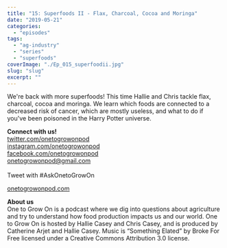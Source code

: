 ```yaml
---
title: "15: Superfoods II - Flax, Charcoal, Cocoa and Moringa"
date: "2019-05-21"
categories: 
  - "episodes"
tags: 
  - "ag-industry"
  - "series"
  - "superfoods"
coverImage: "./Ep_015_superfoodii.jpg"
slug: "slug"
excerpt: ""
---
```


We're back with more superfoods! This time Hallie and Chris tackle flax, charcoal, cocoa and moringa. We learn which foods are connected to a decreased risk of cancer, which are mostly useless, and what to do if you've been poisoned in the Harry Potter universe.

**Connect with us!**  
[twitter.com/onetogrowonpod](http://twitter.com/onetogrowonpod)  
[instagram.com/onetogrowonpod  
](http://instagram.com/onetogrowonpod)[facebook.com/onetogrowonpod  
](http://facebook.com/onetogrowonpod)[onetogrowonpod@gmail.com  
](mailto:onetogrowonpod@gmail.com)  
Tweet with #AskOnetoGrowOn  
  
[onetogrowonpod.com](http://onetogrowonpod.com/)

**About us**  
One to Grow On is a podcast where we dig into questions about agriculture and try to understand how food production impacts us and our world. One to Grow On is hosted by Hallie Casey and Chris Casey, and is produced by Catherine Arjet and Hallie Casey. Music is “Something Elated” by Broke For Free licensed under a Creative Commons Attribution 3.0 license.
